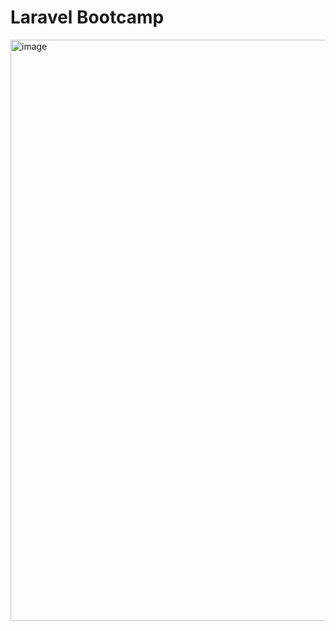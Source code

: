# Laravel Bootcamp
[<img width="930" alt="image" src="https://github.com/ai-null/management-app/assets/24985130/4852af9b-96b3-4b56-8843-4f1d085babf4">](https://bootcamp.laravel.com/)
